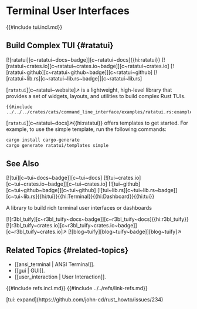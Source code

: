 # Terminal User Interfaces

{{#include tui.incl.md}}

## Build Complex TUI {#ratatui}

[![ratatui][c~ratatui~docs~badge]][c~ratatui~docs]{{hi:ratatui}}
[![ratatui~crates.io][c~ratatui~crates.io~badge]][c~ratatui~crates.io]
[![ratatui~github][c~ratatui~github~badge]][c~ratatui~github]
[![ratatui~lib.rs][c~ratatui~lib.rs~badge]][c~ratatui~lib.rs]

[`ratatui`][c~ratatui~website]↗ is a lightweight, high-level library that provides a set of widgets, layouts, and utilities to build complex Rust TUIs.

```rust,editable
{{#include ../../../crates/cats/command_line_interface/examples/ratatui.rs:example}}
```

[`ratatui`][c~ratatui~docs]↗{{hi:ratatui}} offers templates to get started. For example, to use the simple template, run the following commands:

```bash
cargo install cargo-generate
cargo generate ratatui/templates simple
```

## See Also

[![tui][c~tui~docs~badge]][c~tui~docs] [![tui~crates.io][c~tui~crates.io~badge]][c~tui~crates.io] [![tui~github][c~tui~github~badge]][c~tui~github] [![tui~lib.rs][c~tui~lib.rs~badge]][c~tui~lib.rs]{{hi:tui}}{{hi:Terminal}}{{hi:Dashboard}}{{hi:tui}}

A library to build rich terminal user interfaces or dashboards

[![r3bl_tuify][c~r3bl_tuify~docs~badge]][c~r3bl_tuify~docs]{{hi:r3bl_tuify}} [![r3bl_tuify~crates.io][c~r3bl_tuify~crates.io~badge]][c~r3bl_tuify~crates.io]↗ [![blog~tuify][blog~tuify~badge]][blog~tuify]↗

## Related Topics {#related-topics}

- [[ansi_terminal | ANSI Terminal]].
- [[gui | GUI]].
- [[user_interaction | User Interaction]].

{{#include refs.incl.md}}
{{#include ../../refs/link-refs.md}}

<div class="hidden">
[tui: expand](https://github.com/john-cd/rust_howto/issues/234)
</div>
